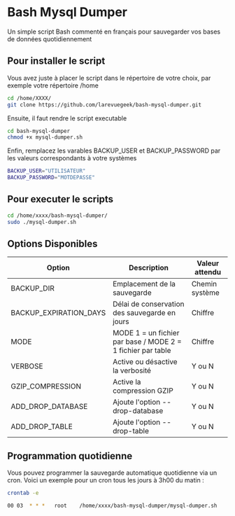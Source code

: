 # Bash Mysql Dumper

Un simple script Bash commenté en français pour sauvegarder vos bases de données quotidiennement

## Pour installer le script

Vous avez juste à placer le script dans le répertoire de votre choix, par exemple votre répertoire /home

```sh
cd /home/XXXX/
git clone https://github.com/larevuegeek/bash-mysql-dumper.git
```

Ensuite, il faut rendre le script executable

```sh
cd bash-mysql-dumper
chmod +x mysql-dumper.sh
```

Enfin, remplacez les varables BACKUP_USER et BACKUP_PASSWORD par les valeurs correspondants à votre systèmes

```sh
BACKUP_USER="UTILISATEUR"
BACKUP_PASSWORD="MOTDEPASSE"
```

## Pour executer le scripts
```sh
cd /home/xxxx/bash-mysql-dumper/
sudo ./mysql-dumper.sh
```

## Options Disponibles

| Option | Description | Valeur attendu |
| ------ | ------ | ------ |
| BACKUP_DIR | Emplacement de la sauvegarde | Chemin système |
| BACKUP_EXPIRATION_DAYS | Délai de conservation des sauvegarde en jours | Chiffre |
| MODE | MODE 1 = un fichier par base / MODE 2 = 1 fichier par table | Chiffre |
| VERBOSE | Active ou désactive la verbosité | Y ou N |
| GZIP_COMPRESSION | Active la compression GZIP | Y ou N |
| ADD_DROP_DATABASE | Ajoute l'option --drop-database | Y ou N |
| ADD_DROP_TABLE | Ajoute l'option --drop-table | Y ou N |

## Programmation quotidienne

Vous pouvez programmer la sauvegarde automatique quotidienne via un cron.
Voici un exemple pour un cron tous les jours à 3h00 du matin :

```sh
crontab -e

00 03  * * *   root    /home/xxxx/bash-mysql-dumper/mysql-dumper.sh
```